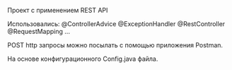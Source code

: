 Проект с применением REST API 

Использовались: 
@ControllerAdvice
@ExceptionHandler
@RestController
@RequestMapping ...

POST http запросы можно посылать с помощью приложения Postman.


На основе конфигурационного Config.java файла.
